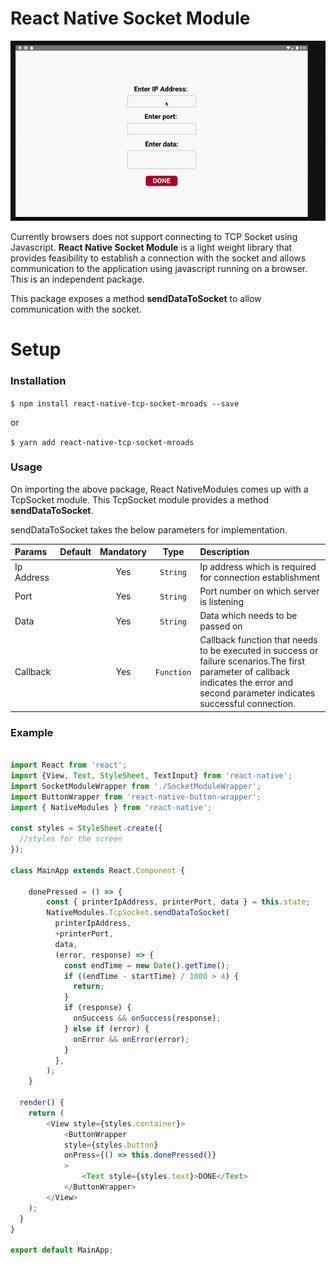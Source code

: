 # React Native Socket Module

![](socket.gif)

Currently browsers does not support connecting to TCP Socket using Javascript.
**React Native Socket Module** is a light weight library that provides feasibility to establish a connection with the socket and allows communication to the application using javascript running on a browser. This is an independent package.

This package exposes a method **sendDataToSocket** to allow communication with the socket.


# Setup
### Installation

`$ npm install react-native-tcp-socket-mroads --save`

or

`$ yarn add react-native-tcp-socket-mroads`


### Usage

On importing the above package, React NativeModules comes up with a TcpSocket module.
This TcpSocket module provides a method **sendDataToSocket**.

sendDataToSocket takes the below parameters for implementation.

| Params           |     Default     |   Mandatory   |   Type   | Description                                                                                                 |
| :------------- | :-------------: | :------: | :------: | :---------------------------------------------------------------------------------------------------------- |
|Ip Address     |    |  Yes  |  `String`  | Ip address which is required for connection establishment |
| Port     |   | Yes  |  `String`  | Port number on which server is listening|
| Data     |   | Yes  |  `String`  | Data which needs to be passed on|
| Callback     |   | Yes  |  `Function`  | Callback function that needs to be executed in success or failure scenarios.The first parameter of callback indicates the error and second parameter indicates successful connection.|

### Example
```javascript

import React from 'react';
import {View, Text, StyleSheet, TextInput} from 'react-native';
import SocketModuleWrapper from './SocketModuleWrapper';
import ButtonWrapper from 'react-native-button-wrapper';
import { NativeModules } from 'react-native';

const styles = StyleSheet.create({
  //styles for the screen
});

class MainApp extends React.Component {

    donePressed = () => {
        const { printerIpAddress, printerPort, data } = this.state;
        NativeModules.TcpSocket.sendDataToSocket(
          printerIpAddress,
          +printerPort,
          data,
          (error, response) => {
            const endTime = new Date().getTime();
            if ((endTime - startTime) / 1000 > 4) {
              return;
            }
            if (response) {
              onSuccess && onSuccess(response);
            } else if (error) {
              onError && onError(error);
            }
          },
        );
    }

  render() {
    return (
        <View style={styles.container}>
            <ButtonWrapper
            style={styles.button}
            onPress={() => this.donePressed()}
            >
                <Text style={styles.text}>DONE</Text>
            </ButtonWrapper>
        </View>
    );
  }
}

export default MainApp;

```
